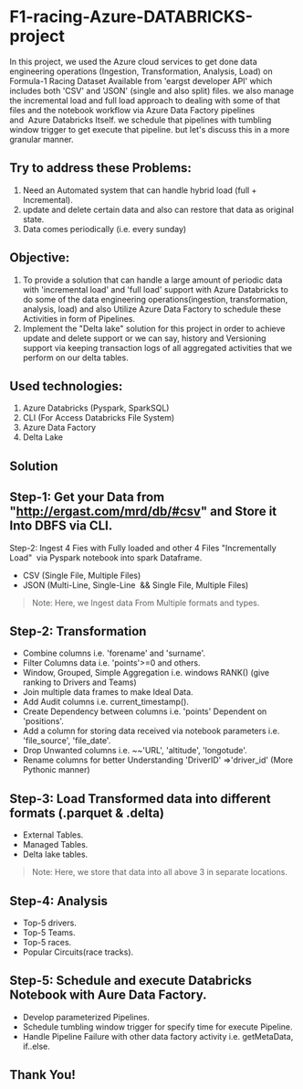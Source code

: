 # F1-racing-Azure-DATABRICKS-project
In this project, we used the Azure cloud services to get done data engineering operations (Ingestion, Transformation, Analysis, Load) on Formula-1 Racing Dataset Available from 'eargst developer API' which includes both 'CSV' and 'JSON' (single and also split) files. we also manage the incremental load and full load approach to dealing with some of that files and the notebook workflow via Azure Data Factory pipelines and  Azure Databricks Itself. we schedule that pipelines with tumbling window trigger to get execute that pipeline. but let's discuss this in a more granular manner.

Try to address these Problems:
----------------------------------
1. Need an Automated system that can handle hybrid load (full + Incremental).
2. update and delete certain data and also can restore that data as original state.
3. Data comes periodically (i.e. every sunday)

Objective:
--------------------
1. To provide a solution that can handle a large amount of periodic data with 'incremental load' and 'full load' support with Azure Databricks to do some of the        data engineering operations(ingestion, transformation, analysis, load) and also Utilize Azure Data Factory to schedule these Activities in form of Pipelines.
2. Implement the "Delta lake" solution for this project in order to achieve update and delete support or we can say, history and Versioning support via keeping        transaction logs of all aggregated activities that we perform on our delta tables.  

Used technologies:
-------------------------
1. Azure Databricks (Pyspark, SparkSQL)
2. CLI (For Access Databricks File System)
3. Azure Data Factory
4. Delta Lake

Solution
---------------
Step-1: Get your Data from "http://ergast.com/mrd/db/#csv" and Store it Into DBFS via CLI.
------------------------------------------------------------------------------------------------------------------------------------
Step-2: Ingest 4 Fies with Fully loaded and other 4 Files "Incrementally Load"  via Pyspark notebook into spark Dataframe.

 * CSV (Single File, Multiple Files)
 * JSON (Multi-Line, Single-Line  && Single File, Multiple Files)

> Note: Here, we Ingest data From Multiple formats and types.

Step-2: Transformation 
------------------------------------------------------------------------------------------------------------------------------------
 * Combine columns i.e. 'forename' and 'surname'.
 * Filter Columns data i.e. 'points'>=0 and others.
 * Window, Grouped, Simple Aggregation i.e. windows RANK() (give ranking to Drivers and Teams)
 * Join multiple data frames to make Ideal Data.
 * Add Audit columns i.e. current_timestamp().
 * Create Dependency between columns i.e. 'points' Dependent on 'positions'.
 * Add a column for storing data received via notebook parameters i.e. 'file_source', 'file_date'.
 * Drop Unwanted columns i.e. ~~'URL', 'altitude', 'longotude'.
 * Rename columns for better Understanding 'DriverID' =>'driver_id' (More Pythonic manner)

Step-3: Load Transformed data into different formats (.parquet & .delta)  
------------------------------------------------------------------------------------------------------------------------------------
 * External Tables.
 * Managed Tables.
 * Delta lake tables.
 
 > Note: Here, we store that data into all above 3 in separate locations.

Step-4: Analysis 
------------------------------------------------------------------------------------------------------------------------------------
 * Top-5 drivers.
 * Top-5 Teams.
 * Top-5 races.
 * Popular Circuits(race tracks).

Step-5: Schedule and execute Databricks Notebook with Aure Data Factory.
------------------------------------------------------------------------------------------------------------------------------------
 * Develop parameterized Pipelines.
 * Schedule tumbling window trigger for specify time for execute Pipeline.
 * Handle Pipeline Failure with other data factory activity i.e. getMetaData, if..else.



Thank You!
------------

